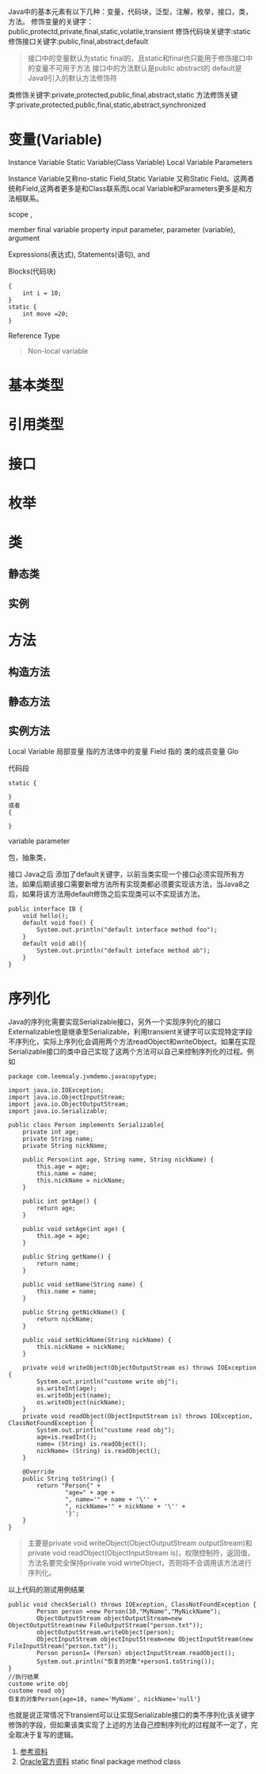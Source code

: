 Java中的基本元素有以下几种：变量，代码块，泛型，注解，枚举，接口，类，方法。
修饰变量的关键字：public,protectd,private,final,static,volatile,transient
修饰代码块关键字:static
修饰接口关键字:public,final,abstract,default
> 接口中的变量默认为static final的，且static和final也只能用于修饰接口中的变量不可用于方法
> 接口中的方法默认是public abstract的
> default是Java9引入的默认方法修饰符
 
类修饰关键字:private,protected,public,final,abstract,static
方法修饰关键字:private,protected,public,final,static,abstract,synchronized

# 变量(Variable)
Instance Variable
Static Variable(Class Variable)
Local Variable
Parameters

Instance Variable又称no-static Field,Static Variable 又称Static Field。这两者统称Field,这两者更多是和Class联系而Local Variable和Parameters更多是和方法相联系。

scope ,

member  final variable  property 
input parameter, parameter (variable), argument

Expressions(表达式), Statements(语句), and 

Blocks(代码块)

```
{
    int i = 10;
}
static {
    int move =20;
}
```

Reference Type

>  Non-local variable
> 

# 基本类型

# 引用类型
# 接口
# 枚举
# 类
## 静态类
## 实例
# 方法
## 构造方法
## 静态方法
## 实例方法

Local Variable 局部变量 指的方法体中的变量
Field 指的 类的成员变量 
Glo

代码段
```
static {

}
或者
{

}
```

variable
parameter

包，抽象类，

接口
Java之后 添加了default关键字，以前当类实现一个接口必须实现所有方法，如果后期该接口需要新增方法所有实现类都必须要实现该方法，当Java8之后，如果将该方法用default修饰之后实现类可以不实现该方法。
```
public interface IB {
    void hello();
    default void foo() {
        System.out.println("default interface method foo");
    }
    default void ab(){
        System.out.println("default inteface method ab");
    }
}

```


# 序列化
Java的序列化需要实现Serializable接口，另外一个实现序列化的接口Externalizable也是继承至Serializable，利用transient关键字可以实现特定字段不序列化，实际上序列化会调用两个方法readObject和writeObject。如果在实现Serializable接口的类中自己实现了这两个方法可以自己来控制序列化的过程。例如
```
package com.leemoaly.jvmdemo.javacopytype;

import java.io.IOException;
import java.io.ObjectInputStream;
import java.io.ObjectOutputStream;
import java.io.Serializable;

public class Person implements Serializable{
    private int age;
    private String name;
    private String nickName;

    public Person(int age, String name, String nickName) {
        this.age = age;
        this.name = name;
        this.nickName = nickName;
    }

    public int getAge() {
        return age;
    }

    public void setAge(int age) {
        this.age = age;
    }

    public String getName() {
        return name;
    }

    public void setName(String name) {
        this.name = name;
    }

    public String getNickName() {
        return nickName;
    }

    public void setNickName(String nickName) {
        this.nickName = nickName;
    }

    private void writeObject(ObjectOutputStream os) throws IOException {
        System.out.println("custome write obj");
        os.writeInt(age);
        os.writeObject(name);
        os.writeObject(nickName);
    }
    private void readObject(ObjectInputStream is) throws IOException, ClassNotFoundException {
        System.out.println("custome read obj");
        age=is.readInt();
        name= (String) is.readObject();
        nickName= (String) is.readObject();
    }

    @Override
    public String toString() {
        return "Person{" +
                "age=" + age +
                ", name='" + name + '\'' +
                ", nickName='" + nickName + '\'' +
                '}';
    }
}

```

> 主要是private void writeObject(ObjectOutputStream outputStream)和private void readObject(ObjectInputStream is)，权限控制符，返回值，方法名要完全保持private void wirteObject，否则将不会调用该方法进行序列化。

以上代码的测试用例结果
```
public void checkSerial() throws IOException, ClassNotFoundException {
        Person person =new Person(10,"MyName","MyNickName");
        ObjectOutputStream objectOutputStream=new ObjectOutputStream(new FileOutputStream("person.txt"));
        objectOutputStream.writeObject(person);
        ObjectInputStream objectInputStream=new ObjectInputStream(new FileInputStream("person.txt"));
        Person person1= (Person) objectInputStream.readObject();
        System.out.println("恢复的对象"+person1.toString());
}
//执行结果
custome write obj
custome read obj
恢复的对象Person{age=10, name='MyName', nickName='null'}
```

也就是说正常情况下transient可以让实现Serializable接口的类不序列化该关键字修饰的字段，但如果该类实现了上述的方法自己控制序列化的过程就不一定了，完全取决于复写的逻辑。

1. [参考资料](https://www.ibm.com/developerworks/cn/java/j-lo-serial/)
2. [Oracle官方资料](https://docs.oracle.com/javase/tutorial/)
static
final 
package
method
class
